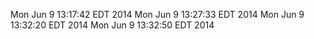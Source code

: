 Mon Jun 9 13:17:42 EDT 2014
Mon Jun 9 13:27:33 EDT 2014
Mon Jun 9 13:32:20 EDT 2014
Mon Jun 9 13:32:50 EDT 2014
